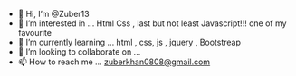 - 👋 Hi, I’m @Zuber13
- 👀 I’m interested in ... Html Css , last but not least Javascript!!! one of my favourite 
- 🌱 I’m currently learning ... html , css, js , jquery , Bootstreap
- 💞️ I’m looking to collaborate on ...
- 📫 How to reach me ... zuberkhan0808@gmail.com

<!---
Zuber13/Zuber13 is a ✨ special ✨ repository because its `README.md` (this file) appears on your GitHub profile.
You can click the Preview link to take a look at your changes.
--->
